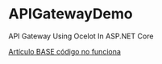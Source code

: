 # APIGatewayDemo
API Gateway Using Ocelot In ASP.NET Core


[Artículo BASE código no funciona](http://www.c-sharpcorner.com/article/building-api-gateway-using-ocelot-in-asp-net-core "http://www.c-sharpcorner.com/article/building-api-gateway-using-ocelot-in-asp-net-core/")
